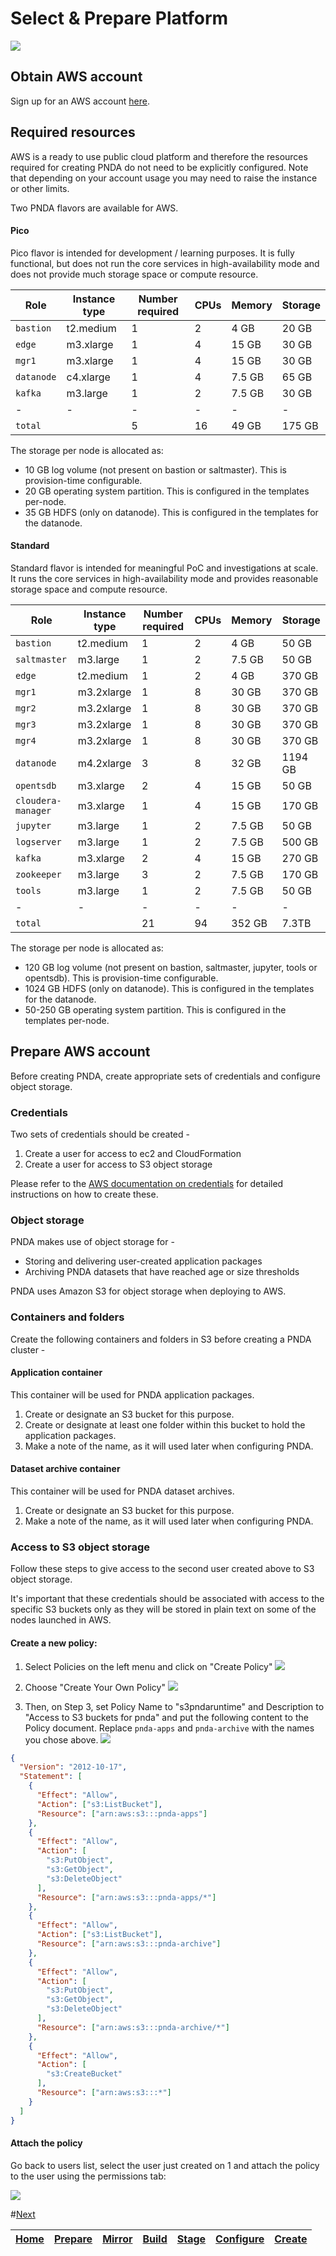 # Select & Prepare Platform

![](../images/breadcrumbs.jpg)

## Obtain AWS account

Sign up for an AWS account [here](https://aws.amazon.com/).

## Required resources

AWS is a ready to use public cloud platform and therefore the resources required for creating PNDA do not need to be explicitly configured. Note that depending on your account usage you may need to raise the instance or other limits.

Two PNDA flavors are available for AWS. 

#### Pico

Pico flavor is intended for development / learning purposes. It is fully functional, but does not run the core services in high-availability mode and does not provide much storage space or compute resource.

| Role | Instance type | Number required | CPUs | Memory | Storage
| --- | --- | --- | --- | --- | --- |
|  `bastion`   |  t2.medium  | 1 | 2 |  4 GB   | 20 GB
|  `edge`      |  m3.xlarge  | 1 | 4 | 15 GB   | 30 GB
|  `mgr1`      |  m3.xlarge  | 1 | 4 | 15 GB   | 30 GB
|  `datanode`  |  c4.xlarge  | 1 | 4 |  7.5 GB | 65 GB
|  `kafka`     |  m3.large   | 1 | 2 |  7.5 GB | 30 GB
| -  |  - | -  | -  | -  | -  |
|  `total`     |  | 5 | 16 | 49 GB | 175 GB

The storage per node is allocated as:
 - 10 GB log volume (not present on bastion or saltmaster). This is provision-time configurable.
 - 20 GB operating system partition. This is configured in the templates per-node.
 - 35 GB HDFS (only on datanode). This is configured in the templates for the datanode.

#### Standard

Standard flavor is intended for meaningful PoC and investigations at scale. It runs the core services in high-availability mode and provides reasonable storage space and compute resource.

| Role | Instance type | Number required | CPUs | Memory | Storage
| --- | --- | --- | --- | --- | --- |
|  `bastion`         |  t2.medium  | 1 | 2 |  4 GB   | 50 GB
|  `saltmaster`      |  m3.large   | 1 | 2 |  7.5 GB | 50 GB
|  `edge`            |  t2.medium  | 1 | 2 |  4 GB   | 370 GB
|  `mgr1`            |  m3.2xlarge | 1 | 8 |  30 GB  | 370 GB
|  `mgr2`            |  m3.2xlarge | 1 | 8 |  30 GB  | 370 GB
|  `mgr3`            |  m3.2xlarge | 1 | 8 |  30 GB  | 370 GB
|  `mgr4`            |  m3.2xlarge | 1 | 8 |  30 GB  | 370 GB
|  `datanode`        |  m4.2xlarge | 3 | 8 |  32 GB  | 1194 GB
|  `opentsdb`        |  m3.xlarge  | 2 | 4 | 15 GB   | 50 GB
|  `cloudera-manager`|  m3.xlarge  | 1 | 4 | 15 GB   | 170 GB
|  `jupyter`         |  m3.large   | 1 | 2 |  7.5 GB | 50 GB
|  `logserver`       |  m3.large   | 1 | 2 |  7.5 GB | 500 GB
|  `kafka`           |  m3.xlarge  | 2 | 4 | 15 GB   | 270 GB
|  `zookeeper`       |  m3.large   | 3 | 2 |  7.5 GB | 170 GB
|  `tools`           |  m3.large   | 1 | 2 |  7.5 GB | 50 GB
| -  |  - | -  |  - | -  | -  |
|  `total`           |   | 21 | 94 |  352 GB | 7.3TB

The storage per node is allocated as:
 - 120 GB log volume (not present on bastion, saltmaster, jupyter, tools or opentsdb). This is provision-time configurable.
 - 1024 GB HDFS (only on datanode). This is configured in the templates for the datanode.
 - 50-250 GB operating system partition. This is configured in the templates per-node.

## Prepare AWS account

Before creating PNDA, create appropriate sets of credentials and configure object storage.

### Credentials

Two sets of credentials should be created -

1. Create a user for access to ec2 and CloudFormation
2. Create a user for access to S3 object storage

Please refer to the [AWS documentation on credentials](http://docs.aws.amazon.com/general/latest/gr/aws-security-credentials.html) for detailed instructions on how to create these.

### Object storage

PNDA makes use of object storage for -

- Storing and delivering user-created application packages
- Archiving PNDA datasets that have reached age or size thresholds

PNDA uses Amazon S3 for object storage when deploying to AWS.

### Containers and folders

Create the following containers and folders in S3 before creating a PNDA cluster -

#### Application container

This container will be used for PNDA application packages. 

1. Create or designate an S3 bucket for this purpose.
2. Create or designate at least one folder within this bucket to hold the application packages.
3. Make a note of the name, as it will used later when configuring PNDA.

#### Dataset archive container

This container will be used for PNDA dataset archives.
 
1. Create or designate an S3 bucket for this purpose.
2. Make a note of the name, as it will used later when configuring PNDA.

### Access to S3 object storage

Follow these steps to give access to the second user created above to S3 object storage.  

It's important that these credentials should be associated with access to the specific S3 buckets only as they will be stored in plain text on some of the nodes launched in AWS.

#### Create a new policy:

  1. Select Policies on the left menu and click on "Create Policy"
![](images/create-policy1.png)

  2. Choose "Create Your Own Policy"
![](images/create-policy2.png)

  3. Then, on Step 3, set Policy Name to "s3pndaruntime" and Description to "Access to S3 buckets for pnda" and put the following content to the Policy document. Replace ```pnda-apps``` and ```pnda-archive``` with the names you chose above.
![](images/create-policy3.png)


```json
{
  "Version": "2012-10-17",
  "Statement": [
    {
      "Effect": "Allow",
      "Action": ["s3:ListBucket"],
      "Resource": ["arn:aws:s3:::pnda-apps"]
    },
    {
      "Effect": "Allow",
      "Action": [
        "s3:PutObject",
        "s3:GetObject",
        "s3:DeleteObject"
      ],
      "Resource": ["arn:aws:s3:::pnda-apps/*"]
    },
    {
      "Effect": "Allow",
      "Action": ["s3:ListBucket"],
      "Resource": ["arn:aws:s3:::pnda-archive"]
    },
    {
      "Effect": "Allow",
      "Action": [
        "s3:PutObject",
        "s3:GetObject",
        "s3:DeleteObject"
      ],
      "Resource": ["arn:aws:s3:::pnda-archive/*"]
    },
    {
      "Effect": "Allow",
      "Action": [
        "s3:CreateBucket"
      ],
      "Resource": ["arn:aws:s3:::*"]
    }    
  ]
}
```

#### Attach the policy
Go back to users list, select the user just created on 1 and attach the policy to the user using the permissions tab:

![](images/attach-policy.png)


#[Next](MIRROR.md)

| [Home](../OVERVIEW.md) | [Prepare](PREPARE.md) | [Mirror](MIRROR.md) | [Build](BUILD.md) | [Stage](STAGE.md) | [Configure](CONFIGURE.md) | [Create](CREATE.md) | 
| --- | --- | --- | --- | --- | --- | --- |
